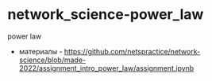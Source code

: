 # network_science-power_law
power law
- материалы - https://github.com/netspractice/network-science/blob/made-2022/assignment_intro_power_law/assignment.ipynb
